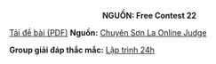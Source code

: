 **<center>NGUỒN: Free Contest 22</center>**

[Tải đề bài (PDF)](/statements/2148/SUM.pdf)
**Nguồn:** [Chuyên Sơn La Online Judge](http://csloj.ddns.net/)

**Group giải đáp thắc mắc:** [Lập trình 24h](https://www.facebook.com/groups/1386904321519984)